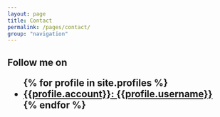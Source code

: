 ```yaml
---
layout: page
title: Contact
permalink: /pages/contact/
group: "navigation"
---
```

<style>
    .page-content, .post-content{margin: 0; padding: 0;}
    .wrapper{max-width: none; margin: 0; padding:0; }
</style>
<div class="container social" id="social">
<h2>Follow me on
    <nav class="nav">
    <ul class="social-link__list">
        {% for profile in site.profiles %}
        <li class="social-link__list-item">
        <a href="https://{{profile.account}}.com/{{profile.username}}/" title="Link to {{profile.account}}.com/{{profile.username}}/"
            target="_blank" rel="noopener">{{profile.account}}: {{profile.username}}</a>
        </li>
        {% endfor %}
    </ul>
    </nav>
</h2>
</div>